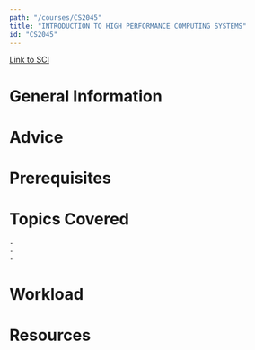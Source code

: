 ```yaml
---
path: "/courses/CS2045"
title: "INTRODUCTION TO HIGH PERFORMANCE COMPUTING SYSTEMS"
id: "CS2045"
---
```

[Link to SCI]("http://courses.sci.pitt.edu/courses/courses/view/CS-2045")

# General Information

# Advice


# Prerequisites
<!-- PREREQ_REPLACEMENT (Do not remove) -->

<!-- END PREREQ_REPLACEMENT (Do not remove) -->
# Topics Covered
	- 
	-
	-
# Workload

<!-- TESTIMONIALS
# Testimonials
This gets replaced with Gatsby, its
data comes from Google Sheets for easier
editing!
-->

# Resources

